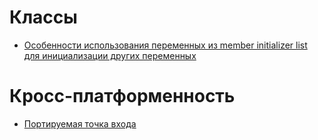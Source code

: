 # Классы

- [Особенности использования переменных из member initializer list для инициализации других переменных](member-initializer-list-params/)

# Кросс-платформенность

- [Портируемая точка входа](syncfusion/cpp_succinctly/pchar.h)
